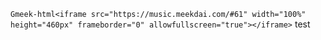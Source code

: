 `Gmeek-html<iframe src="https://music.meekdai.com/#61" width="100%" height="460px" frameborder="0" allowfullscreen="true"></iframe>`
test